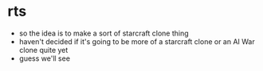 # rts

* so the idea is to make a sort of starcraft clone thing
* haven't decided if it's going to be more of a starcraft clone or an AI War clone quite yet
* guess we'll see
